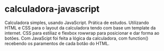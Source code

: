 # calculadora-javascript
 Calculadora simples, usando JavaScript. Prática de estudos. Utilizando HTML e CSS para o layout da calculadora tendo com base um template da internet. CSS para estiliaz e flexbox rowwrap para posicionar e dar forma ao botões. Com JavaScipt foi feita a lógica da calculadora, com function() recebendo os paramentos de cada botão do HTML.
